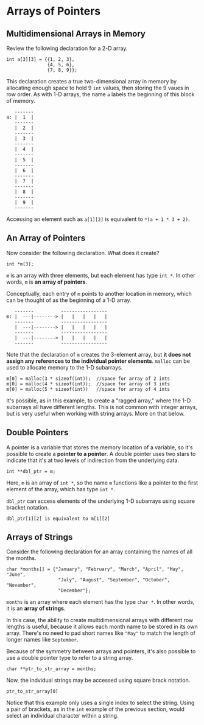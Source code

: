 # Arrays of Pointers

## Multidimensional Arrays in Memory

Review the following declaration for a 2-D array.

```
int a[3][3] = {{1, 2, 3},
               {4, 5, 6},
               {7, 8, 9}};
```

This declaration creates a true two-dimensional array in memory by allocating enough space to hold 9 `int` values, then storing the 9 vaues in row order. As with 1-D arrays, the name `a` labels the beginning of this block of memory.

```
   -------
a: |  1  |
   ------- 
   |  2  |
   -------  
   |  3  |
   -------
   |  4  |
   -------
   |  5  |
   ------- 
   |  6  |
   -------  
   |  7  |
   -------
   |  8  |
   -------
   |  9  |
   -------
```

Accessing an element such as `a[1][2]` is equivalent to `*(a + 1 * 3 + 2)`.

## An Array of Pointers

Now consider the following declaration. What does it create?

```
int *m[3];
```

`m` is an array with three elements, but each element has type `int *`. In other words, `m` is **an array of pointers**.

Conceptually, each entry of `m` points to another location in memory, which can be thought of as the beginning of a 1-D array.

```
   -------          -----------------
m: |  ---|--------> |   |   |   |   |
   -------          -----------------
   |  ---|--------> |   |   |   |   |
   -------          -----------------
   |  ---|--------> |   |   |   |   |
   -------          -----------------
```

Note that the declaration of `m` creates the 3-element array, but **it does not assign any references to the individual pointer elements**.  `malloc` can be used to allocate memory to the 1-D subarrays.

```
m[0] = malloc(3 * sizeof(int));  //space for array of 2 ints
m[0] = malloc(4 * sizeof(int));  //space for array of 3 ints
m[0] = malloc(5 * sizeof(int))   //space for array of 4 ints
```

It's possible, as in this example, to create a "ragged array," where the 1-D subarrays all have different lengths. This is not common with integer arrays, but is very useful when working with string arrays. More on that below.

## Double Pointers

A pointer is a variable that stores the memory location of a variable, so it's possible to create a **pointer to a pointer**.  A double pointer uses two stars to indicate that it's at two levels of indirection from the underlying data.

```
int **dbl_ptr = m;
```

Here, `m` is an array of `int *`, so the name `m` functions like a pointer to the first element of the array, which has type `int *`.

`dbl_ptr` can access elements of the underlying 1-D subarrays using square bracket notation.

```
dbl_ptr[1][2] is equivalent to m[1][2]
```

## Arrays of Strings

Consider the following declaration for an array containing the names of all the months.

```
char *months[] = {"January", "February", "March", "April", "May", "June",
                   "July", "August", "September", "October", "November",
                   "December"};
```

`months` is an array where each element has the type `char *`. In other words, it is an **array of strings**.

In this case, the ability to create multidimensional arrays with different row lengths is useful, because it allows each month name to be stored in its own array. There's no need to pad short names like `"May"` to match the length of longer names like `September`.

Because of the symmetry between arrays and pointers, it's also possible to use a double pointer type to refer to a string array.

```
char **ptr_to_str_array = months;
```

Now, the indvidual strings may be accessed using square brack notation.

```
ptr_to_str_array[0]
```

Notice that this example only uses a single index to select the string. Using a pair of brackets, as in the `int` example of the previous section, would select an individual character within a string.
